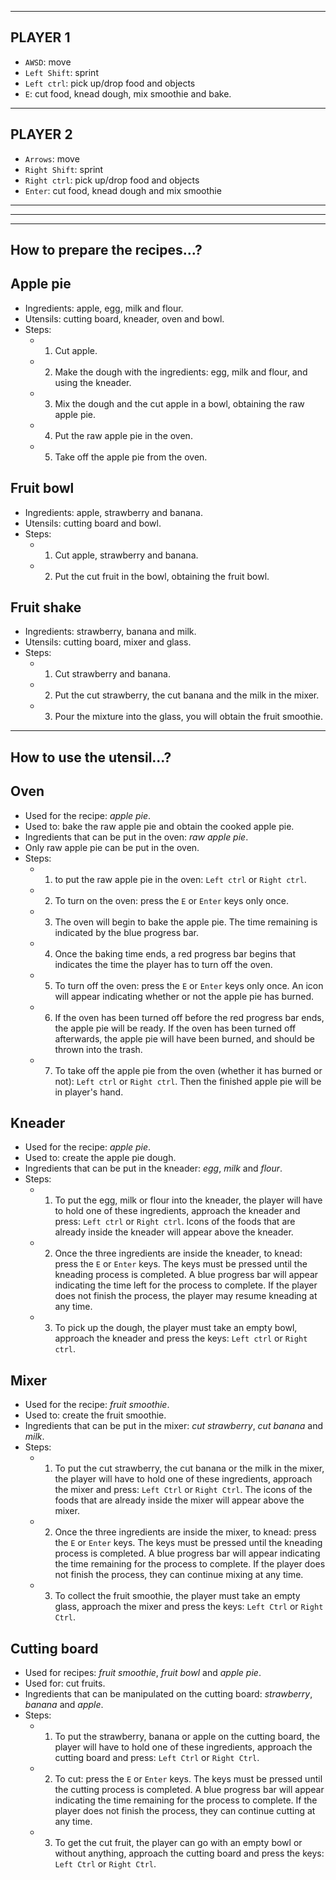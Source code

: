 --------
PLAYER 1
--------
- `AWSD`: move
- `Left Shift`: sprint
- `Left ctrl`: pick up/drop food and objects
- `E`: cut food, knead dough, mix smoothie and bake.

--------
PLAYER 2
--------
- `Arrows`: move
- `Right Shift`: sprint
- `Right ctrl`: pick up/drop food and objects
- `Enter`: cut food, knead dough and mix smoothie

----------------------------------------------------------------------

----------------------------------------------------------------------

----------------
How to prepare the recipes...?
----------------
## Apple pie
- Ingredients: apple, egg, milk and flour.
- Utensils: cutting board, kneader, oven and bowl.
- Steps:
	- 1. Cut apple.
	- 2. Make the dough with the ingredients: egg, milk and flour, and using the kneader.
	- 3. Mix the dough and the cut apple in a bowl, obtaining the raw apple pie.
	- 4. Put the raw apple pie in the oven.
	- 5. Take off the apple pie from the oven.

## Fruit bowl
- Ingredients: apple, strawberry and banana.
- Utensils: cutting board and bowl.
- Steps:
	- 1. Cut apple, strawberry and banana.
	- 2. Put the cut fruit in the bowl, obtaining the fruit bowl.

## Fruit shake
- Ingredients: strawberry, banana and milk.
- Utensils: cutting board, mixer and glass.
- Steps:
	- 1. Cut strawberry and banana.
	- 2. Put the cut strawberry, the cut banana and the milk in the mixer.
	- 3. Pour the mixture into the glass, you will obtain the fruit smoothie.

----------------
How to use the utensil...?
----------------
## Oven
- Used for the recipe: *apple pie*.
- Used to: bake the raw apple pie and obtain the cooked apple pie.
- Ingredients that can be put in the oven: *raw apple pie*.
- Only raw apple pie can be put in the oven.
- Steps:
	- 1. to put the raw apple pie in the oven: `Left ctrl` or `Right ctrl`.
	- 2. To turn on the oven: press the `E` or `Enter` keys only once.
	- 3. The oven will begin to bake the apple pie. The time remaining is indicated by the blue progress bar.
	- 4. Once the baking time ends, a red progress bar begins that indicates the time the player has to turn off the oven.
	- 5. To turn off the oven: press the `E` or `Enter` keys only once. An icon will appear indicating whether or not the apple pie has burned.
	- 6. If the oven has been turned off before the red progress bar ends, the apple pie will be ready. If the oven has been turned off afterwards, the apple pie will have been burned, and should be thrown into the trash.
	- 7. To take off the apple pie from the oven (whether it has burned or not): `Left ctrl` or `Right ctrl`. Then the finished apple pie will be in player's hand.

## Kneader
- Used for the recipe: *apple pie*.
- Used to: create the apple pie dough.
- Ingredients that can be put in the kneader: *egg*, *milk* and *flour*.
- Steps:
	- 1. To put the egg, milk or flour into the kneader, the player will have to hold one of these ingredients, approach the kneader and press: `Left ctrl` or `Right ctrl`. Icons of the foods that are already inside the kneader will appear above the kneader.
	- 2. Once the three ingredients are inside the kneader, to knead: press the `E` or `Enter` keys. The keys must be pressed until the kneading process is completed. A blue progress bar will appear indicating the time left for the process to complete. If the player does not finish the process, the player may resume kneading at any time.
	- 3. To pick up the dough, the player must take an empty bowl, approach the kneader and press the keys: `Left ctrl` or `Right ctrl`.

## Mixer
- Used for the recipe: *fruit smoothie*.
- Used to: create the fruit smoothie.
- Ingredients that can be put in the mixer: *cut strawberry*, *cut banana* and *milk*.
- Steps:
	- 1. To put the cut strawberry, the cut banana or the milk in the mixer, the player will have to hold one of these ingredients, approach the mixer and press: `Left Ctrl` or `Right Ctrl`. The icons of the foods that are already inside the mixer will appear above the mixer.
	- 2. Once the three ingredients are inside the mixer, to knead: press the `E` or `Enter` keys. The keys must be pressed until the kneading process is completed. A blue progress bar will appear indicating the time remaining for the process to complete. If the player does not finish the process, they can continue mixing at any time.
	- 3. To collect the fruit smoothie, the player must take an empty glass, approach the mixer and press the keys: `Left Ctrl` or `Right Ctrl`.

## Cutting board
- Used for recipes: *fruit smoothie*, *fruit bowl* and *apple pie*.
- Used for: cut fruits.
- Ingredients that can be manipulated on the cutting board: *strawberry*, *banana* and *apple*.
- Steps:
	- 1. To put the strawberry, banana or apple on the cutting board, the player will have to hold one of these ingredients, approach the cutting board and press: `Left Ctrl` or `Right Ctrl`.
	- 2. To cut: press the `E` or `Enter` keys. The keys must be pressed until the cutting process is completed. A blue progress bar will appear indicating the time remaining for the process to complete. If the player does not finish the process, they can continue cutting at any time.
	- 3. To get the cut fruit, the player can go with an empty bowl or without anything, approach the cutting board and press the keys: `Left Ctrl` or `Right Ctrl`.
